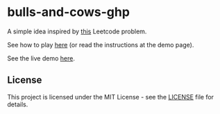 # bulls-and-cows-ghp

A simple idea inspired by [this](https://leetcode.com/problems/bulls-and-cows/description/) Leetcode problem.

See how to play [here](https://en.wikipedia.org/wiki/Bulls_and_Cows) (or read the instructions at the demo page).

See the live demo [here](https://www.weaverdyl.com/bulls-and-cows-ghp/).

## License
This project is licensed under the MIT License - see the [LICENSE](LICENSE) file for details.